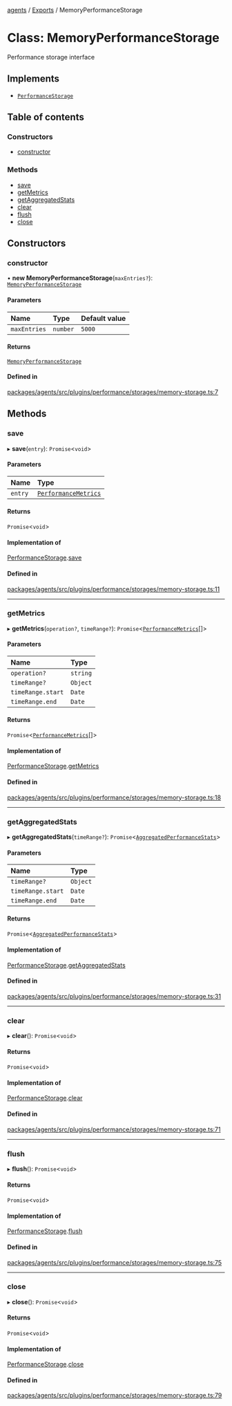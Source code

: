 <!-- 
 ⚠️  AUTO-GENERATED FILE - DO NOT EDIT MANUALLY
 This file is automatically generated by scripts/docs-generator.js
 To make changes, edit the source TypeScript files or update the generator script
-->

[agents](../../) / [Exports](../modules) / MemoryPerformanceStorage

# Class: MemoryPerformanceStorage

Performance storage interface

## Implements

- [`PerformanceStorage`](../interfaces/PerformanceStorage)

## Table of contents

### Constructors

- [constructor](MemoryPerformanceStorage#constructor)

### Methods

- [save](MemoryPerformanceStorage#save)
- [getMetrics](MemoryPerformanceStorage#getmetrics)
- [getAggregatedStats](MemoryPerformanceStorage#getaggregatedstats)
- [clear](MemoryPerformanceStorage#clear)
- [flush](MemoryPerformanceStorage#flush)
- [close](MemoryPerformanceStorage#close)

## Constructors

### constructor

• **new MemoryPerformanceStorage**(`maxEntries?`): [`MemoryPerformanceStorage`](MemoryPerformanceStorage)

#### Parameters

| Name | Type | Default value |
| :------ | :------ | :------ |
| `maxEntries` | `number` | `5000` |

#### Returns

[`MemoryPerformanceStorage`](MemoryPerformanceStorage)

#### Defined in

[packages/agents/src/plugins/performance/storages/memory-storage.ts:7](https://github.com/woojubb/robota/blob/bdf92966fb2bc9eb8d5a633591fffc1261e7f0f5/packages/agents/src/plugins/performance/storages/memory-storage.ts#L7)

## Methods

### save

▸ **save**(`entry`): `Promise`\<`void`\>

#### Parameters

| Name | Type |
| :------ | :------ |
| `entry` | [`PerformanceMetrics`](../interfaces/PerformanceMetrics) |

#### Returns

`Promise`\<`void`\>

#### Implementation of

[PerformanceStorage](../interfaces/PerformanceStorage).[save](../interfaces/PerformanceStorage#save)

#### Defined in

[packages/agents/src/plugins/performance/storages/memory-storage.ts:11](https://github.com/woojubb/robota/blob/bdf92966fb2bc9eb8d5a633591fffc1261e7f0f5/packages/agents/src/plugins/performance/storages/memory-storage.ts#L11)

___

### getMetrics

▸ **getMetrics**(`operation?`, `timeRange?`): `Promise`\<[`PerformanceMetrics`](../interfaces/PerformanceMetrics)[]\>

#### Parameters

| Name | Type |
| :------ | :------ |
| `operation?` | `string` |
| `timeRange?` | `Object` |
| `timeRange.start` | `Date` |
| `timeRange.end` | `Date` |

#### Returns

`Promise`\<[`PerformanceMetrics`](../interfaces/PerformanceMetrics)[]\>

#### Implementation of

[PerformanceStorage](../interfaces/PerformanceStorage).[getMetrics](../interfaces/PerformanceStorage#getmetrics)

#### Defined in

[packages/agents/src/plugins/performance/storages/memory-storage.ts:18](https://github.com/woojubb/robota/blob/bdf92966fb2bc9eb8d5a633591fffc1261e7f0f5/packages/agents/src/plugins/performance/storages/memory-storage.ts#L18)

___

### getAggregatedStats

▸ **getAggregatedStats**(`timeRange?`): `Promise`\<[`AggregatedPerformanceStats`](../interfaces/AggregatedPerformanceStats)\>

#### Parameters

| Name | Type |
| :------ | :------ |
| `timeRange?` | `Object` |
| `timeRange.start` | `Date` |
| `timeRange.end` | `Date` |

#### Returns

`Promise`\<[`AggregatedPerformanceStats`](../interfaces/AggregatedPerformanceStats)\>

#### Implementation of

[PerformanceStorage](../interfaces/PerformanceStorage).[getAggregatedStats](../interfaces/PerformanceStorage#getaggregatedstats)

#### Defined in

[packages/agents/src/plugins/performance/storages/memory-storage.ts:31](https://github.com/woojubb/robota/blob/bdf92966fb2bc9eb8d5a633591fffc1261e7f0f5/packages/agents/src/plugins/performance/storages/memory-storage.ts#L31)

___

### clear

▸ **clear**(): `Promise`\<`void`\>

#### Returns

`Promise`\<`void`\>

#### Implementation of

[PerformanceStorage](../interfaces/PerformanceStorage).[clear](../interfaces/PerformanceStorage#clear)

#### Defined in

[packages/agents/src/plugins/performance/storages/memory-storage.ts:71](https://github.com/woojubb/robota/blob/bdf92966fb2bc9eb8d5a633591fffc1261e7f0f5/packages/agents/src/plugins/performance/storages/memory-storage.ts#L71)

___

### flush

▸ **flush**(): `Promise`\<`void`\>

#### Returns

`Promise`\<`void`\>

#### Implementation of

[PerformanceStorage](../interfaces/PerformanceStorage).[flush](../interfaces/PerformanceStorage#flush)

#### Defined in

[packages/agents/src/plugins/performance/storages/memory-storage.ts:75](https://github.com/woojubb/robota/blob/bdf92966fb2bc9eb8d5a633591fffc1261e7f0f5/packages/agents/src/plugins/performance/storages/memory-storage.ts#L75)

___

### close

▸ **close**(): `Promise`\<`void`\>

#### Returns

`Promise`\<`void`\>

#### Implementation of

[PerformanceStorage](../interfaces/PerformanceStorage).[close](../interfaces/PerformanceStorage#close)

#### Defined in

[packages/agents/src/plugins/performance/storages/memory-storage.ts:79](https://github.com/woojubb/robota/blob/bdf92966fb2bc9eb8d5a633591fffc1261e7f0f5/packages/agents/src/plugins/performance/storages/memory-storage.ts#L79)

